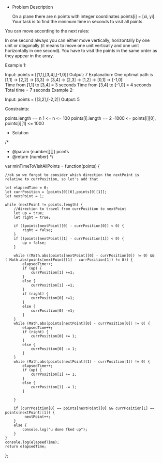 * Problem Description 

  On a plane there are n points with integer coordinates points[i] = [xi, yi]. Your task is to find the minimum time in seconds to visit all points.

You can move according to the next rules:

In one second always you can either move vertically, horizontally by one unit or diagonally (it means to move one unit vertically and one unit horizontally in one second).
You have to visit the points in the same order as they appear in the array.

Example 1:

Input: points = [[1,1],[3,4],[-1,0]]
Output: 7
Explanation: One optimal path is [1,1] -> [2,2] -> [3,3] -> [3,4] -> [2,3] -> [1,2] -> [0,1] -> [-1,0]   
Time from [1,1] to [3,4] = 3 seconds 
Time from [3,4] to [-1,0] = 4 seconds
Total time = 7 seconds
Example 2:

Input: points = [[3,2],[-2,2]]
Output: 5
 

Constraints:

points.length == n
1 <= n <= 100
points[i].length == 2
-1000 <= points[i][0], points[i][1] <= 1000

* Solution 

 /*
 * @param {number[][]} points
 * @return {number}
 */

var minTimeToVisitAllPoints = function(points) {
    
    //ok so we forgot to consider which direction the nextPoint is relative to currPosition, so let's add that
    
    let elapsedTime = 0;
    let currPosition = [points[0][0],points[0][1]];
    let nextPoint = 1;
    
    while (nextPoint != points.length) {
        //direction to travel from currPosition to nextPoint
        let up = true;
        let right = true;

        if ((points[nextPoint][0] - currPosition[0]) < 0) {
            right = false;
        }
        if ((points[nextPoint][1] - currPosition[1]) < 0) {
            up = false;
        }

        while ((Math.abs(points[nextPoint][0] - currPosition[0]) != 0) && ( Math.abs(points[nextPoint][1] - currPosition[1]) != 0)) {
            elapsedTime++;
            if (up) {
                currPosition[1] +=1;
            }
            else {
                currPosition[1] -=1;
            }
            if (right) {
                currPosition[0] +=1;
            }
            else {
                currPosition[0] -=1;
            }
        }
        while (Math.abs(points[nextPoint][0] - currPosition[0]) != 0) {
            elapsedTime++;
            if (right) {
                currPosition[0] += 1;
            }
            else {
                currPosition[0] -= 1;
            }
        }
        while (Math.abs(points[nextPoint][1] - currPosition[1]) != 0) {
            elapsedTime++;
            if (up) {
                currPosition[1] += 1;
            }
            else {
                currPosition[1] -= 1;
            }
            
        }
                    
        if (currPosition[0] == points[nextPoint][0] && currPosition[1] == points[nextPoint][1]) {
             nextPoint++;
        }
        else {
            console.log("u done fked up");
        }
    }
    console.log(elapsedTime);
    return elapsedTime;
};
